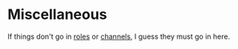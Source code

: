 # Miscellaneous

If things don't go in [roles](/ROLES.md) or [channels](/CHANNELS.md), I guess they must go in here.
